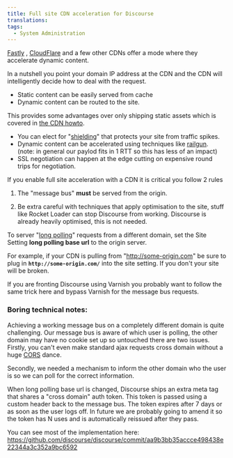 ```yaml
---
title: Full site CDN acceleration for Discourse
translations:
tags:
  - System Administration
---
```


[Fastly][1] , [CloudFlare][2] and a few other CDNs offer a mode where they accelerate dynamic content. 

In a nutshell you point your domain IP address at the CDN and the CDN will intelligently decide how to deal with the request.

- Static content can be easily served from cache
- Dynamic content can be routed to the site. 

This provides some advantages over only shipping static assets which is covered in [the CDN howto][3].

- You can elect for "[shielding][4]" that protects your site from traffic spikes. 
- Dynamic content can be accelerated using techniques like [railgun][5]. (note: in general our paylod fits in 1 RTT so this has less of an impact) 
- SSL negotiation can happen at the edge cutting on expensive round trips for negotiation.

If you enable full site acceleration with a CDN it is critical you follow 2 rules

1. The "message bus" **must** be served from the origin.

2. Be extra careful with techniques that apply optimisation to the site, stuff like Rocket Loader can stop Discourse from working. Discourse is already heavily optimised, this is not needed. 

To server "[long polling][6]" requests from a different domain, set the Site Setting **long polling base url** to the origin server. 

For example, if your CDN is pulling from "http://some-origin.com" be sure to plug in **`http://some-origin.com/`** into the site setting. If you don't your site will be broken. 

If you are fronting Discourse using Varnish you probably want to follow the same trick here and bypass Varnish for the message bus requests. 

### Boring technical notes:

Achieving a working message bus on a completely different domain is quite challenging. Our message bus is aware of which user is polling, the other domain may have no cookie set up so untouched there are two issues. Firstly, you can't even make standard ajax requests cross domain without a huge [CORS][7] dance.

Secondly, we needed a mechanism to inform the other domain who the user is so we can poll for the correct information. 

When long polling base url is changed, Discourse ships an extra meta tag that shares a "cross domain" auth token. This token is passed using a custom header back to the message bus. The token expires after 7 days or as soon as the user logs off. In future we are probably going to amend it so the token has N uses and is automatically reissued after they pass. 

You can see most of the implementation here: https://github.com/discourse/discourse/commit/aa9b3bb35accce498438e22344a3c352a9bc6592


  [1]: http://www.fastly.com/
  [2]: https://www.cloudflare.com
  [3]: https://meta.discourse.org/t/enable-a-cdn-for-your-discourse/14857
  [4]: http://www.fastly.com/products/origin-shield/
  [5]: https://www.cloudflare.com/railgun
  [6]: http://en.wikipedia.org/wiki/Comet_%28programming%29
  [7]: http://en.wikipedia.org/wiki/Cross-origin_resource_sharing